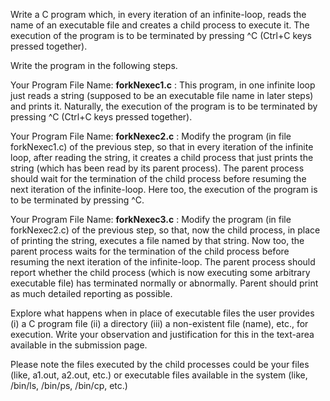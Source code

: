 Write a C program which, in every iteration of an infinite-loop, reads the name of an executable file and creates a child process to execute it. The execution of the program is to be terminated by pressing ^C (Ctrl+C keys pressed together).

Write the program in the following steps.

Your Program File Name: **forkNexec1.c** : This program, in one infinite loop just reads a string (supposed to be an executable file name in later steps) and prints it. Naturally, the execution of the program is to be terminated by pressing ^C (Ctrl+C keys pressed together).

Your Program File Name: **forkNexec2.c** : Modify the program (in file forkNexec1.c) of the previous step, so that in every iteration of the infinite loop, after reading the string, it creates a child process that just prints the string (which has been read by its parent process). The parent process should wait for the termination of the child process before resuming the next iteration of the infinite-loop. Here too, the execution of the program is to be terminated by pressing ^C.

 Your Program File Name: **forkNexec3.c** : Modify the program (in file forkNexec2.c) of the previous step, so that, now the child process, in place of printing the string, executes a file named by that string. Now too, the parent process waits for the termination of the child process before resuming the next iteration of the infinite-loop. The parent process should report whether the  child process (which is now executing some arbitrary executable file) has terminated normally or abnormally. Parent should print as much detailed reporting as possible. 
 
Explore what happens when in place of executable files the user provides (i) a C program file (ii) a  directory (iii) a non-existent file (name), etc.,  for execution.
Write your observation and justification for this in the text-area available in the submission page.

Please note the files executed by the child processes could be your files (like, a1.out, a2.out, etc.)  or executable files available in the system (like, /bin/ls, /bin/ps, /bin/cp, etc.)
